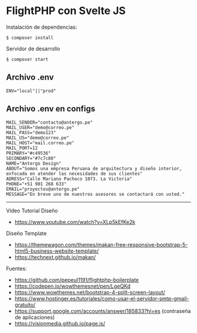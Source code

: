 # FlightPHP con Svelte JS

Instalación de dependencias:

    $ composer install

Servidor de desarrollo

    $ composer start

## Archivo .env

    ENV="local"||"prod"

## Archivo .env en configs

    MAIL_SENDER="contacto@antergo.pe"
    MAIL_USER="demo@correo.pe"
    MAIL_PASS="demo123"
    MAIL_US="demo@correo.pe"
    MAIL_HOST="mail.correo.pe"
    MAIL_PORT=12
    PRIMARY="#c49536"
    SECONDARY="#7c7c80"
    NAME="Antergo Design"
    ABOUT="Somos una empresa Peruana de arquitectura y diseño interior, enfocada en atender las necesidades de sus clientes"
    ADRESS="Calle Mariano Pacheco 1073. La Victoria"
    PHONE="+51 901 268 633"
    EMAIL="proyectos@antergo.pe"
    MESSAGE="En breve uno de nuestros asesores se contactará con usted."

---

Video Tutorial Diseño

+ https://www.youtube.com/watch?v=XLp5kEfKe2k

Diseño Template

+ https://themewagon.com/themes/makan-free-responsive-bootstrap-5-html5-business-website-template/
+ https://technext.github.io/makan/

Fuentes:

+ https://github.com/pepeul1191/flightphp-boilerplate
+ https://codepen.io/wowthemesnet/pen/LgeQKd
+ https://www.wowthemes.net/bootstrap-4-split-screen-layout/
+ https://www.hostinger.es/tutoriales/como-usar-el-servidor-smtp-gmail-gratuito/
+ https://support.google.com/accounts/answer/185833?hl=es (contraseña de aplicaciones)
+ https://visionmedia.github.io/page.js/
